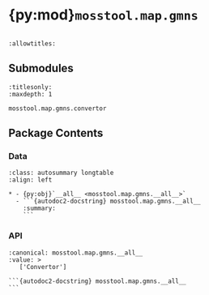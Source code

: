 # {py:mod}`mosstool.map.gmns`

```{py:module} mosstool.map.gmns
```

```{autodoc2-docstring} mosstool.map.gmns
:allowtitles:
```

## Submodules

```{toctree}
:titlesonly:
:maxdepth: 1

mosstool.map.gmns.convertor
```

## Package Contents

### Data

````{list-table}
:class: autosummary longtable
:align: left

* - {py:obj}`__all__ <mosstool.map.gmns.__all__>`
  - ```{autodoc2-docstring} mosstool.map.gmns.__all__
    :summary:
    ```
````

### API

````{py:data} __all__
:canonical: mosstool.map.gmns.__all__
:value: >
   ['Convertor']

```{autodoc2-docstring} mosstool.map.gmns.__all__
```

````
